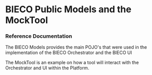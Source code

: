 # BIECO Public Models and the MockTool

### Reference Documentation

The BIECO Models provides the main POJO's that were used in the implementation of the BIECO Orchestrator and the BIECO UI

The MockTool is an example on how a tool will interact with the Orchestrator and UI within the Platform.